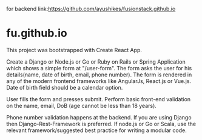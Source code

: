 for backend link:https://github.com/ayushikes/fusionstack.github.io

# fu.github.io
This project was bootstrapped with Create React App.


Create a Django or Node.js or Go or Ruby on Rails or Spring Application which shows a simple form at "/user-form". The form asks the user for his details(name, date of birth, email, phone number). The form is rendered in any of the modern frontend frameworks like AngularJs, React.js or Vue.js. Date of birth field should be a calendar option.

User fills the form and presses submit. Perform basic front-end validation on the name, email, DoB (age cannot be less than 18 years).

Phone number validation happens at the backend. If you are using Django then Django-Rest-Framework is preferred. If node.js or Go or Scala, use the relevant framework/suggested best practice for writing a modular code.
